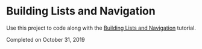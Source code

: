 # Building Lists and Navigation

Use this project to code along with the [Building Lists and Navigation](https://developer.apple.com/tutorials/swiftui/building-lists-and-navigation) tutorial.

Completed on October 31, 2019
